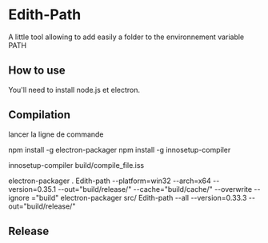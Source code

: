 Edith-Path
==========

A little tool allowing to add easily a folder to the environnement variable PATH

How to use
-----------


You'll need to install node.js et electron.


Compilation
-----------

lancer la ligne de commande

npm install -g electron-packager
npm install -g innosetup-compiler


innosetup-compiler build/compile_file.iss

electron-packager . Edith-path --platform=win32 --arch=x64 --version=0.35.1 --out="build/release/" --cache="build/cache/" --overwrite --ignore ="build"
electron-packager src/ Edith-path --all --version=0.33.3 --out="build/release/"


Release
-------
